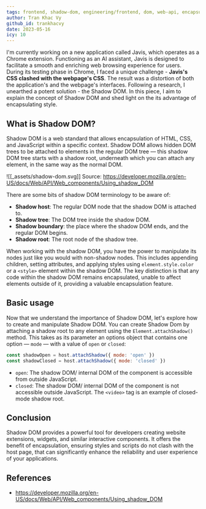 ```yaml
---
tags: frontend, shadow-dom, engineering/frontend, dom, web-api, encapsulation, document-object-model
author: Tran Khac Vy
github_id: trankhacvy
date: 2023-05-16
icy: 10
---
```


I'm currently working on a new application called Javis, which operates as a Chrome extension. Functioning as an AI assistant, Javis is designed to facilitate a smooth and enriching web browsing experience for users. During its testing phase in Chrome, I faced a unique challenge - **Javis's CSS clashed with the webpage's CSS**. The result was a distortion of both the application's and the webpage's interfaces. Following a research, I unearthed a potent solution - the Shadow DOM. In this piece, I aim to explain the concept of Shadow DOM and shed light on the its advantage of encapsulating style.

## What is Shadow DOM?

Shadow DOM is a web standard that allows encapsulation of HTML, CSS, and JavaScript within a specific context. Shadow DOM allows hidden DOM trees to be attached to elements in the regular DOM tree — this shadow DOM tree starts with a shadow root, underneath which you can attach any element, in the same way as the normal DOM.

![[_assets/shadow-dom.svg]] Source: https://developer.mozilla.org/en-US/docs/Web/API/Web_components/Using_shadow_DOM

There are some bits of shadow DOM terminology to be aware of:

- **Shadow host**: The regular DOM node that the shadow DOM is attached to.
- **Shadow tree**: The DOM tree inside the shadow DOM.
- **Shadow boundary**: the place where the shadow DOM ends, and the regular DOM begins.
- **Shadow root**: The root node of the shadow tree.

When working with the shadow DOM, you have the power to manipulate its nodes just like you would with non-shadow nodes. This includes appending children, setting attributes, and applying styles using `element.style.color` or a `<style>` element within the shadow DOM. The key distinction is that any code within the shadow DOM remains encapsulated, unable to affect elements outside of it, providing a valuable encapsulation feature.

## Basic usage

Now that we understand the importance of Shadow DOM, let's explore how to create and manipulate Shadow DOM. You can create Shadow Dom by attaching a shadow root to any element using the `Element.attachShadow()` method. This takes as its parameter an options object that contains one option — `mode` — with a value of `open` or `closed`:

```js
const shadowOpen = host.attachShadow({ mode: 'open' })
const shadowClosed = host.attachShadow({ mode: 'closed' })
```

- `open`: The shadow DOM/ internal DOM of the component is accessible from outside JavaScript.
- `closed`: The shadow DOM/ internal DOM of the component is not accessible outside JavaScript. The `<video>` tag is an example of closed-mode shadow root.

## Conclusion

Shadow DOM provides a powerful tool for developers creating website extensions, widgets, and similar interactive components. It offers the benefit of encapsulation, ensuring styles and scripts do not clash with the host page, that can significantly enhance the reliability and user experience of your applications.

## References

- https://developer.mozilla.org/en-US/docs/Web/API/Web_components/Using_shadow_DOM
